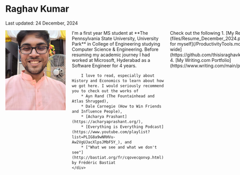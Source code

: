# Raghav Kumar
Last updated: 24 December, 2024

<div id="intro-container" style="
    display: flex;
    align-items: flex-start;
    gap: 20px;
">
    <div style="flex-shrink: 0;height: auto;max-width: 40%;">
        <img src="files/selfie.jpeg" alt="Profile Photo of Raghav Kumar" style="height: 250px;width: 100%;">
    </div>
    <div>
        I'm a first year MS student at **The Pennsylvania State University, University Park** in College of Engineering studying Computer Science & Engineering. Before resuming my academic journey I had worked at Microsoft, Hyderabad as a Software Engineer for 4 years.

        I love to read, especially about History and Economics to learn about how we got here. I would seriously recommend you to check out the works of 
        * Ayn Rand (The Fountainhead and Atlas Shrugged),
        * Dale Carnegie (How to Win Friends and Influence People),
        * [Acharya Prashant](https://acharyaprashant.org/),
        * [Everything is Everything Podcast](https://www.youtube.com/playlist?list=PLIG8a9wNRHVu-Aw2VgUJacXlpsJMbF5Y_), and
        * ["What we see and what we don't see"](http://bastiat.org/fr/cqovecqonvp.html) by Frédéric Bastiat
    </div>
</div>
Check out the following
1. [My Resume](files/Resume_December_2024.pdf)
2. [Productivity tools I made for myself](/ProductivityTools.md)
3. [My notes on topics far and wide](https://github.com/thisisraghavkumar/MyLearnings/tree/master)
4. [My Writing.com Portfolio](https://www.writing.com/main/portfolio/view/kumarrg03)